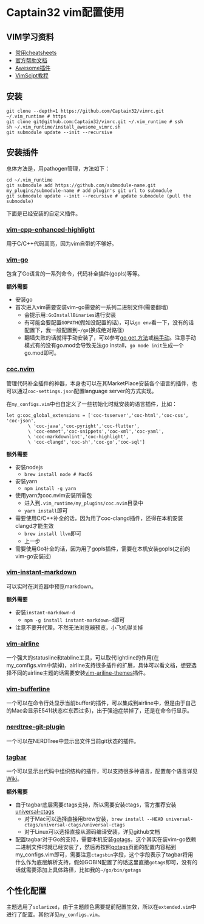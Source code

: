 # Captain32 vim配置使用

## VIM学习资料

* [常用cheatsheets](https://github.com/skywind3000/awesome-cheatsheets/blob/master/editors/vim.txt)
* [官方帮助文档](http://vimdoc.sourceforge.net/htmldoc/)
* [Awesome插件](https://vimawesome.com/)
* [VimScipt教程](https://learnvimscriptthehardway.stevelosh.com/)

## 安装

    git clone --depth=1 https://github.com/Captain32/vimrc.git ~/.vim_runtime # https
    git clone git@github.com:Captain32/vimrc.git ~/.vim_runtime # ssh
    sh ~/.vim_runtime/install_awesome_vimrc.sh
    git submodule update --init --recursive

## 安装插件

总体方法是，用pathogen管理，方法如下：

    cd ~/.vim_runtime
    git submodule add https://github.com/submodule-name.git my_plugins/submodule-name # add plugin's git url to submodule
    git submodule update --init --recursive # update submodule (pull the submodule)

下面是已经安装的自定义插件。

### [vim-cpp-enhanced-highlight](https://github.com/octol/vim-cpp-enhanced-highlight)

用于C/C++代码高亮，因为vim自带的不够好。

### [vim-go](https://github.com/fatih/vim-go)

包含了Go语言的一系列命令，代码补全插件(gopls)等等。

**额外需要**

* 安装go
* 首次进入vim需要安装vim-go需要的一系列二进制文件(需要翻墙)
    * 会提示用`:GoInstallBinaries`进行安装
    * 有可能会要配置`GOPATH`(假如没配置的话)，可以`go env`看一下，没有的话配置下，我一般配置到`~/go`(换成绝对路径)
    * 翻墙失败的话就得手动安装了，可以参考[go get 方法](https://www.sunzhongwei.com/vim-execution-goinstallbinaries-installation-depend-on-failure)或[纯手动](https://bewaremypower.github.io/2019/06/21/%E6%88%91%E7%9A%84vim%E5%BC%80%E5%8F%91%E7%8E%AF%E5%A2%83%E6%90%AD%E5%BB%BA-3-Go%E5%BC%80%E5%8F%91%E9%85%8D%E7%BD%AE/)。注意手动模式有的没有go.mod会导致无法go install，`go mode init`生成一个go.mod即可。

### [coc.nvim](https://github.com/neoclide/coc.nvim)

管理代码补全插件的神器，本身也可以在其MarketPlace安装各个语言的插件，也可以通过`coc-settings.json`配置language server的方式实现。

在`my_configs.vim`中也自定义了一些初始化时就安装的语言插件，比如：

    let g:coc_global_extensions = ['coc-tsserver','coc-html','coc-css', 'coc-json',
            \ 'coc-java','coc-pyright','coc-flutter',
            \ 'coc-emmet','coc-snippets','coc-xml','coc-yaml',
            \ 'coc-markdownlint','coc-highlight',
            \ 'coc-clangd','coc-sh','coc-go','coc-sql']



**额外需要**

* 安装nodejs
    * `brew install node # MacOS`
* 安装yarn
    * `npm install -g yarn`
* 使用yarn为coc.nvim安装所需包
    *  进入到`.vim_runtime/my_plugins/coc.nvim`目录中
    *  `yarn install`即可
* 需要使用C/C++补全的话，因为用了coc-clangd插件，还得在本机安装clangd才能生效
    * `brew install llvm`即可
    * 上一步
* 需要使用Go补全的话，因为用了gopls插件，需要在本机安装gopls(之前的vim-go安装过)

### [vim-instant-markdown](https://github.com/instant-markdown/vim-instant-markdown)

可以实时在浏览器中预览markdown。

**额外需要**

* 安装`instant-markdown-d`
    * `npm -g install instant-markdown-d`即可
* 注意不要开代理，不然无法浏览器预览，小飞机得关掉

### [vim-airline](https://github.com/vim-airline/vim-airline)

一个强大的statusline和tabline工具，可以取代lightline的作用(在my_comfigs.vim中禁掉)，airline支持很多插件的扩展，具体可以看文档，想要选择不同的airline主题的话需要安装[vim-ariline-themes](https://github.com/vim-airline/vim-airline-themes)插件。

### [vim-bufferline](https://github.com/bling/vim-bufferline)

一个可以在命令行处显示当前buffer的插件，可以集成到airline中，但是由于自己的Mac会显示E541(状态栏东西过多)，出于强迫症禁掉了，还是在命令行显示。

### [nerdtree-git-plugin](https://github.com/Xuyuanp/nerdtree-git-plugin)

一个可以在NERDTree中显示出文件当前git状态的插件。

### [tagbar](https://github.com/preservim/tagbar)

一个可以显示出代码中组织结构的插件，可以支持很多种语言，配置每个语言详见[Wiki](https://github.com/preservim/tagbar/wiki)。

**额外需要**

* 由于tagbar底层需要ctags支持，所以需要安装ctags，官方推荐安装[universal-ctags](https://github.com/universal-ctags/ctags)
    * 对于Mac可以选择直接用brew安装，`brew install --HEAD universal-ctags/universal-ctags/universal-ctags`
    * 对于Linux可以选择直接从源码编译安装，详见github文档
* 配置tagbar对于Go的支持，需要本机安装[gotags](https://github.com/jstemmer/gotags)，这个其实在装vim-go依赖二进制文件时就已经安装了，然后再按照[gotags](https://github.com/jstemmer/gotags)页面的配置内容粘到my_configs.vim即可，需要注意`ctagsbin`字段，这个字段表示了tagbar将用什么作为底层解析支持，假如GOBIN配置了的话这里直接`gotags`即可，没有的话就需要添加上具体路径，比如我的`~/go/bin/gotags`

## 个性化配置

主题选用了`solarized`，由于主题颜色需要提前配置生效，所以在`extended.vim`中进行了配置。其他详见`my_configs.vim`。
